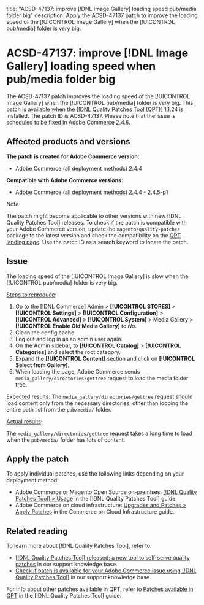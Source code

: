 
title: "ACSD-47137: improve [!DNL Image Gallery] loading speed pub/media folder big"
description: Apply the ACSD-47137 patch to improve the loading speed of the [!UICONTROL Image Gallery] when the [!UICONTROL pub/media] folder is very big.

# ACSD-47137: improve [!DNL Image Gallery] loading speed when pub/media folder big

The ACSD-47137 patch improves the loading speed of the [!UICONTROL Image Gallery] when the [!UICONTROL pub/media] folder is very big. This patch is available when the [[!DNL Quality Patches Tool (QPT)]](/help/announcements/adobe-commerce-announcements/magento-quality-patches-released-new-tool-to-self-serve-quality-patches.md) 1.1.24 is installed. The patch ID is ACSD-47137. Please note that the issue is scheduled to be fixed in Adobe Commerce 2.4.6.

## Affected products and versions

**The patch is created for Adobe Commerce version:**
* Adobe Commerce (all deployment methods) 2.4.4

**Compatible with Adobe Commerce versions:**
* Adobe Commerce (all deployment methods) 2.4.4 - 2.4.5-p1

>[!NOTE]
>
>The patch might become applicable to other versions with new [!DNL Quality Patches Tool] releases. To check if the patch is compatible with your Adobe Commerce version, update the `magento/quality-patches` package to the latest version and check the compatibility on the [QPT landing page](https://experienceleague.adobe.com/tools/commerce-quality-patches/index.html). Use the patch ID as a search keyword to locate the patch.

## Issue

 The loading speed of the [!UICONTROL Image Gallery] is slow when the [!UICONTROL pub/media] folder is very big.

<u>Steps to reproduce</u>:

1. Go to the [!DNL Commerce] Admin > **[!UICONTROL STORES]** > **[!UICONTROL Settings]** > **[!UICONTROL Configuration]** > **[!UICONTROL Advanced]** > **[!UICONTROL System]** > Media Gallery > **[!UICONTROL Enable Old Media Gallery]** to _No_.
1. Clean the config cache.
1. Log out and log in as an admin user again.
1. On the Admin sidebar, to **[!UICONTROL Catalog]** > **[!UICONTROL Categories]** and select the root category.
1. Expand the **[!UICONTROL Content]** section and click on **[!UICONTROL Select from Gallery]**.
1. When loading the page, Adobe Commerce sends `media_gallery/directories/gettree` request to load the media folder tree.

<u>Expected results</u>:
The `media_gallery/directories/gettree` request should load content only from the necessary directories, other than looping the entire path list from the `pub/media/` folder.

<u>Actual results</u>:

The `media_gallery/directories/gettree` request takes a long time to load when the `pub/media/` folder has lots of content.

## Apply the patch

To apply individual patches, use the following links depending on your deployment method:

* Adobe Commerce or Magento Open Source on-premises: [[!DNL Quality Patches Tool] > Usage](https://experienceleague.adobe.com/docs/commerce-operations/tools/quality-patches-tool/usage.html) in the [!DNL Quality Patches Tool] guide.
* Adobe Commerce on cloud infrastructure: [Upgrades and Patches > Apply Patches](https://experienceleague.adobe.com/docs/commerce-cloud-service/user-guide/develop/upgrade/apply-patches.html) in the Commerce on Cloud Infrastructure guide.

## Related reading

To learn more about [!DNL Quality Patches Tool], refer to:

* [[!DNL Quality Patches Tool] released: a new tool to self-serve quality patches](/help/announcements/adobe-commerce-announcements/magento-quality-patches-released-new-tool-to-self-serve-quality-patches.md) in our support knowledge base.
* [Check if patch is available for your Adobe Commerce issue using [!DNL Quality Patches Tool]](/help/support-tools/patches-available-in-qpt-tool/check-patch-for-magento-issue-with-magento-quality-patches.md) in our support knowledge base.

For info about other patches available in QPT, refer to [Patches available in QPT](https://experienceleague.adobe.com/tools/commerce-quality-patches/index.html) in the [!DNL Quality Patches Tool] guide.
